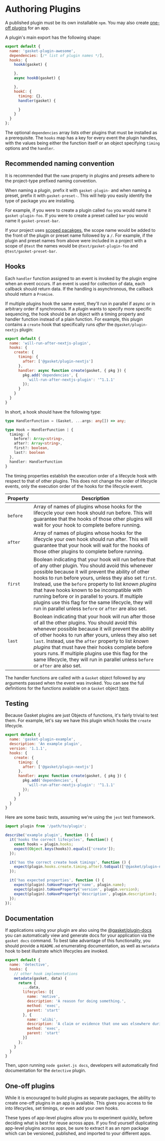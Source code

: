 # Authoring Plugins

A published plugin must be its own installable `npm`. You may also create [one-off plugins] for an app.

A plugin's main export has the following shape:

```js
export default {
  name: 'gasket-plugin-awesome',
  dependencies: [/* list of plugin names */],
  hooks: {
    hookA(gasket) {

    },
    async hookB(gasket) {

    },
    hookC: {
      timing: {},
      handler(gasket) {

      }
    }
  }
};
```

The optional `dependencies` array lists other plugins that must be installed as
a prerequisite. The `hooks` map has a key for every event the plugin handles,
with the values being either the function itself or an object specifying
`timing` options and the `handler`.

## Recommended naming convention

It is recommended that the `name` property in plugins and presets adhere to the project-type prefixed naming convention.

When naming a plugin, prefix it with `gasket-plugin-` and when naming a preset, prefix it with `gasket-preset-`. This will help you easily identify the type of package you are installing.

For example, if you were to create a plugin called `foo` you would name it `gasket-plugin-foo`. If you were to create a preset called `bar` you would name it `gasket-preset-bar`.

If your project uses [scoped pacakges], the scope name would be added to the front of the plugin or preset name followed by a `/`. For example, if the plugin and preset names from above were included in a project with a scope of `@test` the names would be `@test/gasket-plugin-foo` and `@test/gasket-preset-bar`.

## Hooks

Each `handler` function assigned to an event is invoked by the plugin engine
when an event occurs. If an event is used for collection of data, each callback
should return data. If the handling is asynchronous, the callback should return
a `Promise`.

If multiple plugins hook the same event, they'll run in parallel if async or in
arbitrary order if synchronous. If a plugin wants to specify more specific
sequencing, the hook should be an object with a timing property and handler
function instead of a plain function. For example, this plugin contains a
`create` hook that specifically runs *after* the `@gasket/plugin-nextjs` plugin:

```js
export default {
  name: 'will-run-after-nextjs-plugin',
  hooks: {
    create: {
      timing: {
        after: ['@gasket/plugin-nextjs']
      },
      handler: async function create(gasket, { pkg }) {
        pkg.add('dependencies', {
          'will-run-after-nextjs-plugin': '^1.1.1'
        });
      }
    }
  }
}
```

In short, a hook should have the following type:

```ts
type HandlerFunction = (Gasket, ...args: any[]) => any;

type Hook = HandlerFunction | {
  timing: {
    before?: Array<string>,
    after?: Array<string>,
    first?: boolean,
    last?: boolean
  },
  handler: HandlerFunction
}
```

The timing properties establish the execution order of a lifecycle hook with respect to that of other plugins. This does not change the order of lifecycle events, only the execution order of the hooks for the lifecycle event. 

| Property | Description |
|----------|-------------|
| `before` | Array of names of plugins whose hooks for the lifecycle your own hook should run before. This will guarantee that the hooks of those other plugins will wait for your hook to complete before running. |
| `after` | Array of names of plugins whose hooks for the lifecycle your own hook should run after. This will guarantee that your hook will wait for the hooks of those other plugins to complete before running. |
| `first` | Boolean indicating that your hook will run before that of any other plugin. You should avoid this whenever possible because it will prevent the ability of other hooks to run before yours, unless they also set `first`. Instead, use the `before` property to list _known plugins_ that have hooks known to be incompatible with running before or in parallel to yours. If multiple plugins use this flag for the same lifecycle, they will run in parallel unless `before` or `after` are also set. |
| `last` | Boolean indicating that your hook will run after those of all the other plugins. You should avoid this whenever possible because it will prevent the ability of other hooks to run after yours, unless they also set `last`. Instead, use the `after` property to list _known plugins_ that must have their hooks complete before yours runs. If multiple plugins use this flag for the same lifecycle, they will run in parallel unless `before` or `after` are also set. |

The handler functions are called with a `Gasket` object followed by any arguments
passed when the event was invoked. You can see the full definitions for the
functions available on a `Gasket` object [here].

## Testing

Because Gasket plugins are just Objects of functions, it's fairly trivial to
test them. For example, let's say we have this plugin which hooks the `create`
lifecycle.

```js
export default {
  name: 'gasket-plugin-example',
  description: 'An example plugin',
  version: '1.1.1',
  hooks: {
    create: {
      timing: {
        after: ['@gasket/plugin-nextjs']
      },
      handler: async function create(gasket, { pkg }) {
        pkg.add('dependencies', {
          'will-run-after-nextjs-plugin': '^1.1.1'
        });
      }
    }
  }
}
```

Here are some basic tests, assuming we're using the `jest` test framework.

```js
import plugin from '/path/to/plugin';

describe('example plugin', function () {
  it('hooks the correct lifecycles', function() {
    const hooks = plugin.hooks;
    expect(Object.keys(hooks)).equals(['create']);
  });

  it('has the correct create hook timings', function () {
    expect(plugin.hooks.create.timing.after).toEqual(['@gasket/plugin-nextjs']);
  });

  it('has expected properties', function () {
    expect(plugin).toHaveProperty('name', plugin.name);
    expect(plugin).toHaveProperty('version', plugin.version);
    expect(plugin).toHaveProperty('description', plugin.description);
  });
});
```

## Documentation

If applications using your plugin are also using the [@gasket/plugin-docs] you
can automatically view and generate docs for your application via the `gasket
docs` command. To best take advantage of this functionality, you should provide
a `README.md` enumerating documentation, as well as `metadata` hook to best
illustrate which lifecycles are invoked.

```js
export default {
  name: 'detective',
  hooks: {
    // other hook implementations
    metadata(gasket, data) {
      return {
        ...data,
        lifecycles: [{
          name: 'motive',
          description: 'A reason for doing something.',
          method: 'exec',
          parent: 'start'
        }, {
          name: 'alibi',
          description: 'A claim or evidence that one was elsewhere during the act.',
          method: 'exec',
          parent: 'start'
        }]
      };
    }
  }
}
```

Then, upon running `node gasket.js docs`, developers will automatically find
documentation for the `detective` plugin.

## One-off plugins

While it is encouraged to build plugins as separate packages, the ability to
create one-off plugins in an app is available. This gives you access to tie into lifecycles, set timings, or even add your own hooks.

These types of app-level plugins allow you to experiment quickly, before deciding
what is best for reuse across apps. If you find yourself duplicating app-level
plugins across apps, be sure to extract it as an npm package which can be
versioned, published, and imported to your different apps.

[one-off plugins]:#one-off-plugins
[here]:/packages/gasket-core/docs/gasket-engine.md
[@gasket/plugin-docs]:/packages/gasket-plugin-docs/README.md
[scoped pacakges]: https://docs.npmjs.com/about-scopes
